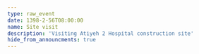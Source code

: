 ```yaml
---
type: raw_event
date: 1398-2-56T08:00:00
name: Site visit
description: 'Visiting Atiyeh 2 Hospital construction site'
hide_from_announcments: true
---
```

